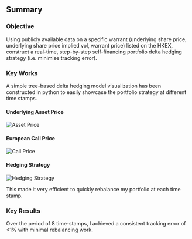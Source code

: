## Summary

### Objective
Using publicly available data on a specific warrant (underlying share price, underlying share price implied vol, warrant price) listed on the HKEX, construct a real-time, step-by-step self-financing portfolio delta hedging strategy (i.e. minimise tracking error).

### Key Works
A simple tree-based delta hedging model visualization has been constructed in python to easily showcase the portfolio strategy at different time stamps.

#### Underlying Asset Price
![Asset Price](https://user-images.githubusercontent.com/55055667/88270022-9666b500-cd07-11ea-974b-3a8941ef1c53.png)

#### European Call Price
![Call Price](https://user-images.githubusercontent.com/55055667/88270062-a7172b00-cd07-11ea-9a46-cc45f3e93f5d.png)

#### Hedging Strategy
![Hedging Strategy](https://user-images.githubusercontent.com/55055667/88270091-b1392980-cd07-11ea-9ce4-66f018420fdd.png)


This made it very efficient to quickly rebalance my portfolio at each time stamp.

### Key Results
Over the period of 8 time-stamps, I achieved a consistent tracking error of <1% with minimal rebalancing work.
